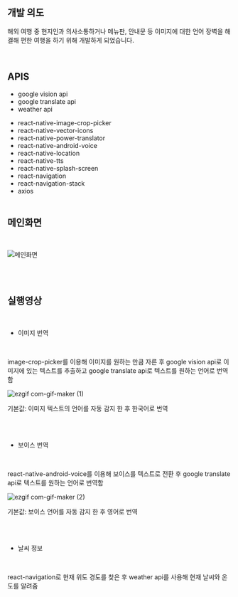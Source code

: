 ## 개발 의도
해외 여행 중 현지인과 의사소통하거나 메뉴판, 안내문 등 이미지에 대한 언어 장벽을 해결해 편한 여행을 하기 위해 개발하게 되었습니다.

<br/>

## APIS 

* google vision api
* google translate api
* weather api
  
- react-native-image-crop-picker<br>
- react-native-vector-icons<br/>
- react-native-power-translator<br/>
- react-native-android-voice<br/>
- react-native-location<br/>
- react-native-tts<br/>
- react-native-splash-screen<br/>
- react-navigation<br/>
- react-navigation-stack<br/>
- axios<br/><br/>


## 메인화면
<br/>

![메인화면](https://user-images.githubusercontent.com/63515344/102211715-59e66080-3f17-11eb-8b81-87e45ba710fe.png)

<br/>
<br/>

## 실행영상
<br/>

- 이미지 번역
<br/>

image-crop-picker를 이용해 이미지를 원하는 만큼 자른 후 google vision api로 이미지에 있는 텍스트를 추출하고 google translate api로 텍스트를 원하는 언어로 번역함

 ![ezgif com-gif-maker (1)](https://user-images.githubusercontent.com/63515344/102209787-a3817c00-3f14-11eb-9f02-bd30cf3962ec.gif)

기본값: 이미지 텍스트의 언어를 자동 감지 한 후 한국어로 번역

<br/>
<br/>

- 보이스 번역
<br/>

react-native-android-voice를 이용해 보이스를 텍스트로 전환 후 google translate api로 텍스트를 원하는 언어로 번역함
  
 ![ezgif com-gif-maker (2)](https://user-images.githubusercontent.com/63515344/102211465-fe1bd780-3f16-11eb-9413-62d9d406820e.gif)


기본값: 보이스 언어를 자동 감지 한 후 영어로 번역

<br/>
<br/>

- 날씨 정보
<br/>

react-navigation로 현재 위도 경도를 찾은 후 weather api를 사용해 현재 날씨와 온도를 알려줌
